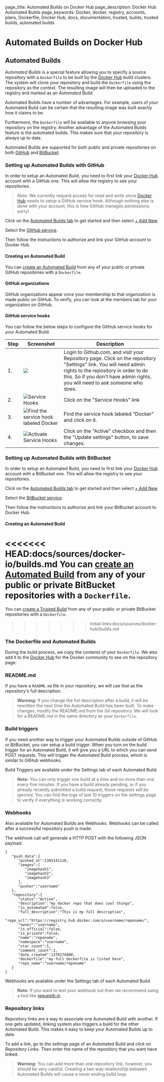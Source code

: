 page_title: Automated Builds on Docker Hub
page_description: Docker Hub Automated Builds
page_keywords: Docker, docker, registry, accounts, plans, Dockerfile, Docker Hub, docs, documentation, trusted, builds, trusted builds, automated builds
# Automated Builds on Docker Hub

## Automated Builds

*Automated Builds* is a special feature allowing you to specify a source
repository with a `Dockerfile` to be built by the
[Docker Hub](https://hub.docker.com) build clusters. The system will
clone your repository and build the `Dockerfile` using the repository as
the context. The resulting image will then be uploaded to the registry
and marked as an *Automated Build*.

Automated Builds have a number of advantages. For example, users of
*your* Automated Build can be certain that the resulting image was built
exactly how it claims to be.

Furthermore, the `Dockerfile` will be available to anyone browsing your repository
on the registry. Another advantage of the Automated Builds feature is the automated
builds. This makes sure that your repository is always up to date.

Automated Builds are supported for both public and private repositories
on both [GitHub](http://github.com) and
[BitBucket](https://bitbucket.org/).

### Setting up Automated Builds with GitHub

In order to setup an Automated Build, you need to first link your
[Docker Hub](https://hub.docker.com) account with a GitHub one. This
will allow the registry to see your repositories.

> *Note:* 
> We currently request access for *read* and *write* since
> [Docker Hub](https://hub.docker.com) needs to setup a GitHub service
> hook. Although nothing else is done with your account, this is how
> GitHub manages permissions, sorry!

Click on the [Automated Builds
tab](https://registry.hub.docker.com/builds/) to get started and then
select [+ Add New](https://registry.hub.docker.com/builds/add/).

Select the [GitHub service](https://registry.hub.docker.com/associate/github/).

Then follow the instructions to authorize and link your GitHub account
to Docker Hub.

#### Creating an Automated Build

You can [create an Automated Build](https://registry.hub.docker.com/builds/github/select/)
from any of your public or private GitHub repositories with a `Dockerfile`.

#### GitHub organizations

GitHub organizations appear once your membership to that organization is
made public on GitHub. To verify, you can look at the members tab for your
organization on GitHub.

#### GitHub service hooks

You can follow the below steps to configure the GitHub service hooks for your
Automated Build:

<table class="table table-bordered">
  <thead>
    <tr>
      <th>Step</th>
      <th>Screenshot</th>
      <th>Description</th>
    </tr>
  </thead>
  <tbody>
    <tr>
      <td>1.</td>
      <td><img src="https://d207aa93qlcgug.cloudfront.net/0.8/img/github_settings.png"></td>
      <td>Login to Github.com, and visit your Repository page. Click on the repository "Settings" link. You will need admin rights to the repository in order to do this. So if you don't have admin rights, you will need to ask someone who does.</td>
    </tr>
    <tr>
      <td>2.</td>
      <td><img src="https://d207aa93qlcgug.cloudfront.net/0.8/img/github_service_hooks.png" alt="Service Hooks"></td>
      <td>Click on the "Service Hooks" link</td></tr><tr><td>3.</td><td><img src="https://d207aa93qlcgug.cloudfront.net/0.8/img/github_docker_service_hook.png" alt="Find the service hook labeled Docker"></td><td>Find the service hook labeled "Docker" and click on it.</td></tr><tr><td>4.</td><td><img src="https://d207aa93qlcgug.cloudfront.net/0.8/img/github_service_hook_docker_activate.png" alt="Activate Service Hooks"></td>
      <td>Click on the "Active" checkbox and then the "Update settings" button, to save changes.</td>
    </tr>
  </tbody>
</table>

### Setting up Automated Builds with BitBucket

In order to setup an Automated Build, you need to first link your
[Docker Hub](https://hub.docker.com) account with a BitBucket one. This
will allow the registry to see your repositories.

Click on the [Automated Builds tab](https://registry.hub.docker.com/builds/) to
get started and then select [+ Add
New](https://registry.hub.docker.com/builds/add/).

Select the [BitBucket
service](https://registry.hub.docker.com/associate/bitbucket/).

Then follow the instructions to authorize and link your BitBucket account
to Docker Hub.

#### Creating an Automated Build

<<<<<<< HEAD:docs/sources/docker-io/builds.md
You can [create an Automated
Build](https://index.docker.io/builds/bitbucket/select/) from any of
your public or private BitBucket repositories with a `Dockerfile`.
=======
You can [create a Trusted
Build](https://registry.hub.docker.com/builds/bitbucket/select/)
from any of your public or private BitBucket repositories with a
`Dockerfile`.
>>>>>>> Initial links:docs/sources/docker-hub/builds.md

### The Dockerfile and Automated Builds

During the build process, we copy the contents of your `Dockerfile`. We also
add it to the [Docker Hub](https://hub.docker.com) for the Docker community
to see on the repository page.

### README.md

If you have a `README.md` file in your repository, we will use that as the
repository's full description.

> **Warning:**
> If you change the full description after a build, it will be
> rewritten the next time the Automated Build has been built. To make changes,
> modify the README.md from the Git repository. We will look for a README.md
> in the same directory as your `Dockerfile`.

### Build triggers

If you need another way to trigger your Automated Builds outside of GitHub
or BitBucket, you can setup a build trigger. When you turn on the build
trigger for an Automated Build, it will give you a URL to which you can
send POST requests. This will trigger the Automated Build process, which
is similar to GitHub webhooks.

Build Triggers are available under the Settings tab of each Automated Build.

> **Note:** 
> You can only trigger one build at a time and no more than one
> every five minutes. If you have a build already pending, or if you already
> recently submitted a build request, those requests *will be ignored*.
> You can find the logs of last 10 triggers on the settings page to verify
> if everything is working correctly.

### Webhooks

Also available for Automated Builds are Webhooks. Webhooks can be called
after a successful repository push is made.

The webhook call will generate a HTTP POST with the following JSON
payload:

```
{
   "push_data":{
      "pushed_at":1385141110,
      "images":[
         "imagehash1",
         "imagehash2",
         "imagehash3"
      ],
      "pusher":"username"
   },
   "repository":{
      "status":"Active",
      "description":"my docker repo that does cool things",
      "is_automated":false,
      "full_description":"This is my full description",
      "repo_url":"https://registry.hub.docker.com/u/username/reponame/",
      "owner":"username",
      "is_official":false,
      "is_private":false,
      "name":"reponame",
      "namespace":"username",
      "star_count":1,
      "comment_count":1,
      "date_created":1370174400,
      "dockerfile":"my full dockerfile is listed here",
      "repo_name":"username/reponame"
   }
}
```

Webhooks are available under the Settings tab of each Automated
Build.

> **Note:** If you want to test your webhook out then we recommend using
> a tool like [requestb.in](http://requestb.in/).


### Repository links

Repository links are a way to associate one Automated Build with another. If one
gets updated, linking system also triggers a build for the other Automated Build.
This makes it easy to keep your Automated Builds up to date.

To add a link, go to the settings page of an Automated Build and click on
*Repository Links*. Then enter the name of the repository that you want have
linked.

> **Warning:**
> You can add more than one repository link, however, you should
> be very careful. Creating a two way relationship between Automated Builds will
> cause a never ending build loop.
